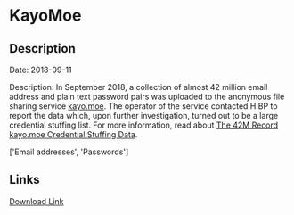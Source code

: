 # KayoMoe

## Description

Date: 2018-09-11

Description:
In September 2018, a collection of almost 42 million email address and plain text password pairs was uploaded to the anonymous file sharing service <a href="https://kayo.moe/" target="_blank" rel="noopener">kayo.moe</a>. The operator of the service contacted HIBP to report the data which, upon further investigation, turned out to be a large credential stuffing list. For more information, read about <a href="https://www.troyhunt.com/the-42m-record-kayo-moe-credential-stuffing-data" target="_blank" rel="noopener">The 42M Record kayo.moe Credential Stuffing Data</a>.


['Email addresses', 'Passwords']

## Links

[Download Link](https://link-to.net/1229997/712.156833741819/dynamic/?r=aHR0cHM6Ly93d3cubWVkaWFmaXJlLmNvbS92aWV3L2ZVcEg1OU1rTzBNTXZIRi8vZmlsZQ==)